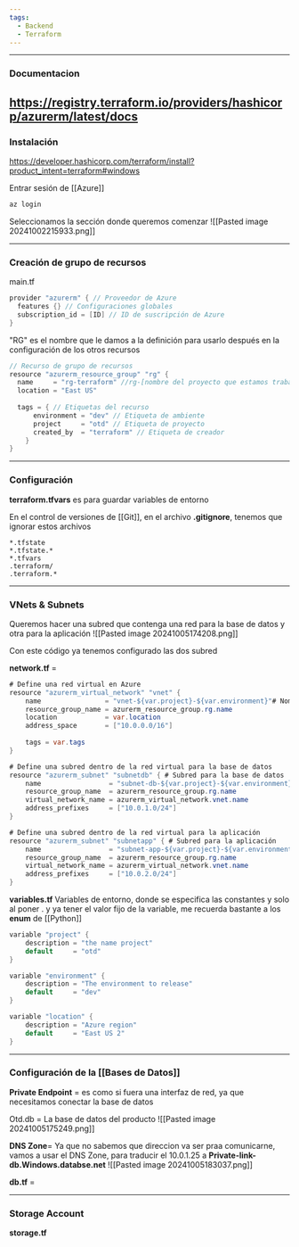 ```yaml
---
tags:
  - Backend
  - Terraform
---
```

---
### Documentacion
https://registry.terraform.io/providers/hashicorp/azurerm/latest/docs
----
### Instalación
https://developer.hashicorp.com/terraform/install?product_intent=terraform#windows

Entrar sesión de [[Azure]]
```bash
az login
```

Seleccionamos la sección donde queremos comenzar
![[Pasted image 20241002215933.png]]

---
### Creación de grupo de recursos

main.tf
```java
provider "azurerm" { // Proveedor de Azure
  features {} // Configuraciones globales
  subscription_id = [ID] // ID de suscripción de Azure
}
```


"RG" es el nombre que le damos a la definición para usarlo después en la configuración de los otros recursos 
```java
// Recurso de grupo de recursos
resource "azurerm_resource_group" "rg" {
  name     = "rg-terraform" //rg-[nombre del proyecto que estamos trabajando]
  location = "East US"
  
  tags = { // Etiquetas del recurso
      environment = "dev" // Etiqueta de ambiente
      project     = "otd" // Etiqueta de proyecto
      created_by  = "terraform" // Etiqueta de creador
    }
}
```




---
### Configuración

**terraform.tfvars** es para guardar variables de entorno

En el control de versiones de [[Git]], en el archivo **.gitignore**, tenemos que ignorar estos archivos 
```git
*.tfstate
*.tfstate.*
*.tfvars
.terraform/
.terraform.*
```




---
### VNets & Subnets

Queremos hacer una subred que contenga una red para la base de datos y otra para la aplicación
![[Pasted image 20241005174208.png]]

Con este código ya tenemos configurado las dos subred

**network.tf** = 
``` java
# Define una red virtual en Azure
resource "azurerm_virtual_network" "vnet" {
    name                = "vnet-${var.project}-${var.environment}"# Nombre de la red virtual, utilizando variables para el proyecto y el entorno
    resource_group_name = azurerm_resource_group.rg.name
    location            = var.location
    address_space       = ["10.0.0.0/16"]
    
    tags = var.tags
}

# Define una subred dentro de la red virtual para la base de datos
resource "azurerm_subnet" "subnetdb" { # Subred para la base de datos
    name                 = "subnet-db-${var.project}-${var.environment}"
    resource_group_name  = azurerm_resource_group.rg.name
    virtual_network_name = azurerm_virtual_network.vnet.name
    address_prefixes     = ["10.0.1.0/24"]
}

# Define una subred dentro de la red virtual para la aplicación
resource "azurerm_subnet" "subnetapp" { # Subred para la aplicación
    name                 = "subnet-app-${var.project}-${var.environment}"
    resource_group_name  = azurerm_resource_group.rg.name
    virtual_network_name = azurerm_virtual_network.vnet.name
    address_prefixes     = ["10.0.2.0/24"]
}
```

**variables.tf**  Variables de entorno, donde se especifica las constantes y solo al poner . y ya tener el valor fijo de la variable, me recuerda bastante a los **enum** de [[Python]]
``` java
variable "project" {
    description = "the name project"
    default     = "otd"
}

variable "environment" {
    description = "The environment to release"
    default     = "dev"
}

variable "location" {
    description = "Azure region"
    default     = "East US 2"
}
```
---
### Configuración de la [[Bases de Datos]]

**Private Endpoint** = es como si fuera una interfaz de red, ya que necesitamos conectar la base de datos 

Otd.db = La base de datos del producto
 ![[Pasted image 20241005175249.png]]

**DNS Zone**= Ya que no sabemos que direccion va ser praa comunicarne, vamos a usar el DNS Zone, para traducir el 10.0.1.25 a **Private-link-db.Windows.databse.net** ![[Pasted image 20241005183037.png]]

**db.tf** = 


---
### Storage Account
**storage.tf** 